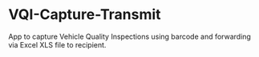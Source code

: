 # VQI-Capture-Transmit
App to capture Vehicle Quality Inspections using barcode and forwarding via Excel XLS file to recipient.
